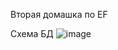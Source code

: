 Вторая домашка по EF

Схема БД
![image](https://user-images.githubusercontent.com/87036978/180709775-34aed261-a93f-40ae-847c-9ee851c08f45.png)
